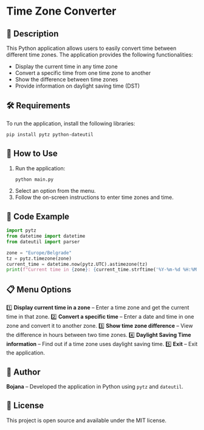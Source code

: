 # Time Zone Converter

## 📌 Description

This Python application allows users to easily convert time between different time zones. The application provides the following functionalities:

- Display the current time in any time zone
- Convert a specific time from one time zone to another
- Show the difference between time zones
- Provide information on daylight saving time (DST)

## 🛠 Requirements

To run the application, install the following libraries:

```sh
pip install pytz python-dateutil
```

## 🚀 How to Use

1. Run the application:
   ```sh
   python main.py
   ```
2. Select an option from the menu.
3. Follow the on-screen instructions to enter time zones and time.

## 📌 Code Example

```python
import pytz
from datetime import datetime
from dateutil import parser

zone = "Europe/Belgrade"
tz = pytz.timezone(zone)
current_time = datetime.now(pytz.UTC).astimezone(tz)
print(f"Current time in {zone}: {current_time.strftime('%Y-%m-%d %H:%M:%S %Z')}")
```

## 📋 Menu Options

1️⃣ **Display current time in a zone** – Enter a time zone and get the current time in that zone.
2️⃣ **Convert a specific time** – Enter a date and time in one zone and convert it to another zone.
3️⃣ **Show time zone difference** – View the difference in hours between two time zones.
4️⃣ **Daylight Saving Time information** – Find out if a time zone uses daylight saving time.
5️⃣ **Exit** – Exit the application.

## 📝 Author
**Bojana** – Developed the application in Python using `pytz` and `dateutil`.

## 📜 License

This project is open source and available under the MIT license.

